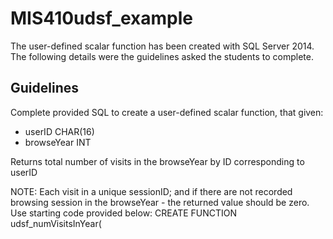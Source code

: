 # MIS410udsf_example

The user-defined scalar function has been created with SQL Server 2014. The following details were the guidelines asked the students to complete.

## Guidelines
Complete provided SQL to create a user-defined scalar function, that given:
- userID CHAR(16)
- browseYear INT

Returns total number of visits in the browseYear by ID corresponding to userID

NOTE: Each visit in a unique sessionID; and if there are not recorded browsing session in the browseYear - the returned value should be zero.
Use starting code provided below:
CREATE FUNCTION udsf_numVisitsInYear(
